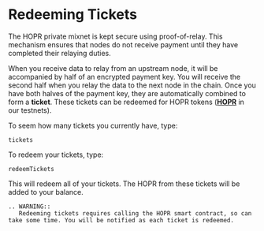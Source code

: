 <!-- ---
description: >-
  Learn about earning and redeeming tickets, which are generated by the HOPR
  proof-of-relay mechanism
--- -->

# Redeeming Tickets

The HOPR private mixnet is kept secure using proof-of-relay. This mechanism ensures that nodes do not receive payment until they have completed their relaying duties.

When you receive data to relay from an upstream node, it will be accompanied by half of an encrypted payment key. You will receive the second half when you relay the data to the next node in the chain. Once you have both halves of the payment key, they are automatically combined to form a **ticket**. These tickets can be redeemed for HOPR tokens \([**HOPR**](../core-concepts/HOPR-tokens.md) in our testnets\).

To seem how many tickets you currently have, type:

```text
tickets
```

To redeem your tickets, type:

```text
redeemTickets
```

This will redeem all of your tickets. The HOPR from these tickets will be added to your balance.

```eval_rst
.. WARNING::
   Redeeming tickets requires calling the HOPR smart contract, so can take some time. You will be notified as each ticket is redeemed.
```
